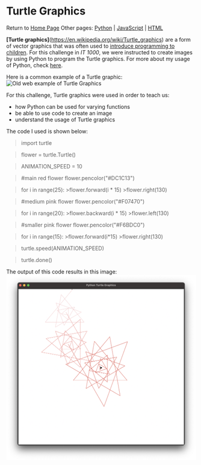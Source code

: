 # Turtle Graphics
Return to [Home Page](README.md)
Other pages: [Python](pythonbeginnings.md) | [JavaScript](JavaScript.md) | [HTML](HTMLbeginnings.md)

**[Turtle graphics]**(https://en.wikipedia.org/wiki/Turtle_graphics) are a form of vector graphics that was often used to [introduce programming to children](https://docs.python.org/3/library/turtle.html). For this challenge in _IT 1000_, we were instructed to create images by using Python to program the Turtle graphics. For more about my usage of Python, check [here](pythonbeginnings.md).

Here is a common example of a Turtle graphic:  
![Old web example of Turtle Graphics](https://images.app.goo.gl/9au33vZYukohp5yM6)

For this challenge, Turtle graphics were used in order to teach us:
* how Python can be used for varying functions  
* be able to use code to create an image
* understand the usage of Turtle graphics

The code I used is shown below:
> import turtle

>flower = turtle.Turtle()

>ANIMATION_SPEED = 10

>#main red flower
>flower.pencolor("#DC1C13")

>for i in range(25):
    >flower.forward(i * 15)
    >flower.right(130)

>#medium pink flower
>flower.pencolor("#F07470")

>for i in range(20):
    >flower.backward(i * 15)
    >flower.left(130)

>#smaller pink flower
>flower.pencolor("#F6BDC0")

>for i in range(15):
    >flower.forward(i*15)
    >flower.right(130)

>turtle.speed(ANIMATION_SPEED)

>turtle.done()

The output of this code results in this image:
![Turtle graphics my example](TurtleGraphics.png)